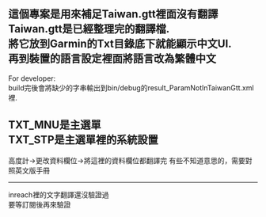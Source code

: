 這個專案是用來補足Taiwan.gtt裡面沒有翻譯  
Taiwan.gtt是已經整理完的翻譯檔.   
將它放到Garmin的Txt目錄底下就能顯示中文UI.  
再到裝置的語言設定裡面將語言改為繁體中文  
-----
For developer:  
build完後會將缺少的字串輸出到bin/debug的result_ParamNotInTaiwanGtt.xml裡.  
  

TXT_MNU是主選單  
TXT_STP是主選單裡的系統設置  
---------

高度計->更改資料欄位->將這裡的資料欄位都翻譯完
有些不知道意思的，需要對照英文版手冊

---------
inreach裡的文字翻譯還沒驗證過  
要等訂閱後再來驗證
